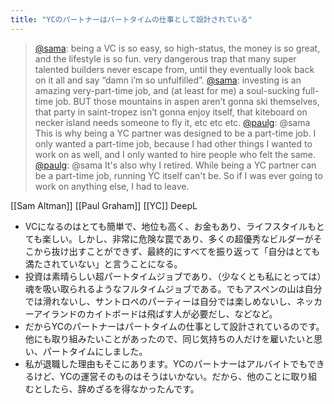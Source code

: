 ```yaml
---
title: "YCのパートナーはパートタイムの仕事として設計されている"
---
```


> [@sama](https://twitter.com/sama/status/1655255320569188352?s=20): being a VC is so easy, so high-status, the money is so great, and the lifestyle is so fun.
> very dangerous trap that many super talented builders never escape from, until they eventually look back on it all and say “damn i’m so unfulfilled”.
> [@sama](https://twitter.com/sama/status/1655255321726832640?s=20): investing is an amazing very-part-time job, and (at least for me) a soul-sucking full-time job.
> BUT
> those mountains in aspen aren’t gonna ski themselves, that party in saint-tropez isn’t gonna enjoy itself, that kiteboard on necker island needs someone to fly it, etc etc etc.
> [@paulg](https://twitter.com/paulg/status/1655934068142505988?s=20): @sama This is why being a YC partner was designed to be a part-time job. I only wanted a part-time job, because I had other things I wanted to work on as well, and I only wanted to hire people who felt the same.
> [@paulg](https://twitter.com/paulg/status/1655934556707631119?s=20): @sama It's also why I retired. While being a YC partner can be a part-time job, running YC itself can't be. So if I was ever going to work on anything else, I had to leave.

[[Sam Altman]]
[[Paul Graham]]
[[YC]]
DeepL
- VCになるのはとても簡単で、地位も高く、お金もあり、ライフスタイルもとても楽しい。しかし、非常に危険な罠であり、多くの超優秀なビルダーがそこから抜け出すことができず、最終的にすべてを振り返って「自分はとても満たされていない」と言うことになる。
- 投資は素晴らしい超パートタイムジョブであり、（少なくとも私にとっては）魂を吸い取られるようなフルタイムジョブである。でもアスペンの山は自分では滑れないし、サントロペのパーティーは自分では楽しめないし、ネッカーアイランドのカイトボードは飛ばす人が必要だし、などなど。
- だからYCのパートナーはパートタイムの仕事として設計されているのです。他にも取り組みたいことがあったので、同じ気持ちの人だけを雇いたいと思い、パートタイムにしました。
- 私が退職した理由もそこにあります。YCのパートナーはアルバイトでもできるけど、YCの運営そのものはそうはいかない。だから、他のことに取り組むとしたら、辞めざるを得なかったんです。

